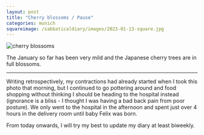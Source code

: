 ```yaml
---
layout: post
title: "Cherry blossoms / Pause"
categories: munich
squareimage: /sabbaticaldiary/images/2023-01-13-square.jpg
---
```

<img src="/sabbaticaldiary/images/2023-01-13.jpg" alt="cherry blossoms" class="center">

The January so far has been very mild and the Japanese cherry trees are in full blossoms. 

***

Writing retrospectively, my contractions had already started when I took this photo that morning, but I continued to go pottering around and food shopping without thinking I should be heading to the hospital instead (ignorance is a bliss - I thought I was having a bad back pain from poor posture). We only went to the hospital in the afternoon and spent just over 4 hours in the delivery room until baby Felix was born.

From today onwards, I will try my best to update my diary at least biweekly.